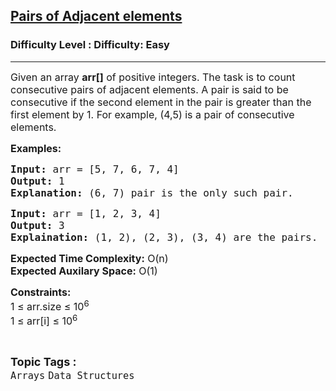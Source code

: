 <h2><a href="https://www.geeksforgeeks.org/problems/pairs-of-adjacent-elements4814/1?page=1&category=Arrays,Strings&difficulty=Easy&status=solved,unsolved,attempted&sortBy=accuracy">Pairs of Adjacent elements</a></h2><h3>Difficulty Level : Difficulty: Easy</h3><hr><div class="problems_problem_content__Xm_eO"><p><span style="font-size: 12pt;">Given an array <strong>arr[]</strong> of positive integers. The task is to count consecutive pairs of adjacent elements. A pair is said to be consecutive if the second element in the pair is greater than the first element by 1. For example, (4,5) is a pair of consecutive elements.</span></p>
<p><span style="font-size: 12pt;"><strong>Examples:</strong></span></p>
<pre><span style="font-size: 12pt;"><strong>Input:</strong> arr = [5, 7, 6, 7, 4]
<strong>Output:</strong> 1
<strong>Explanation:</strong> (6, 7) pair is the only such pair.</span></pre>
<pre><span style="font-size: 12pt;"><strong>Input: </strong>arr = [1, 2, 3, 4]
<strong>Output:</strong> 3
<strong>Explaination:</strong> (1, 2), (2, 3), (3, 4) are the pairs.</span></pre>
<p><span style="font-size: 12pt;"><strong>Expected Time Complexity:</strong> O(n)<br><strong>Expected Auxilary Space:</strong> O(1)</span></p>
<p><span style="font-size: 12pt;"><strong>Constraints:</strong><br>1 ≤ arr.size ≤ 10<sup>6</sup><br>1 ≤ arr[i] ≤ 10<sup>6</sup></span></p></div><br><p><span style=font-size:18px><strong>Topic Tags : </strong><br><code>Arrays</code>&nbsp;<code>Data Structures</code>&nbsp;